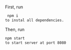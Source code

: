 First, run

```bash
 npm i
to instal all dependencies.
```

Then, run

```bash
npm start
to start server at port 8080
```
